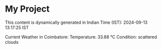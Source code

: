 # My Project

This content is dynamically generated in Indian Time (IST): 2024-09-13 13:17:25 IST


Current Weather in Coimbatore:
Temperature: 33.88 °C
Condition: scattered clouds
